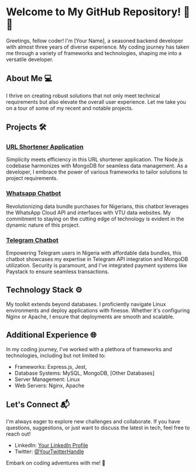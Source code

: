# Welcome to My GitHub Repository! 👋🚀

Greetings, fellow coder! I'm [Your Name], a seasoned backend developer with almost three years of diverse experience. My coding journey has taken me through a variety of frameworks and technologies, shaping me into a versatile developer.

## About Me 💻

I thrive on creating robust solutions that not only meet technical requirements but also elevate the overall user experience. Let me take you on a tour of some of my recent and notable projects.

## Projects 🛠️

### [URL Shortener Application](https://mylinks-f6107.web.app)

Simplicity meets efficiency in this URL shortener application. The Node.js codebase harmonizes with MongoDB for seamless data management. As a developer, I embrace the power of various frameworks to tailor solutions to project requirements.

### [Whatsapp Chatbot](https://wa.link/zi8fyb)

Revolutionizing data bundle purchases for Nigerians, this chatbot leverages the WhatsApp Cloud API and interfaces with VTU data websites. My commitment to staying on the cutting edge of technology is evident in the dynamic nature of this project.

### [Telegram Chatbot](https://t.me/Exp_Buddy_bot)

Empowering Telegram users in Nigeria with affordable data bundles, this chatbot showcases my expertise in Telegram API integration and MongoDB utilization. Security is paramount, and I've integrated payment systems like Paystack to ensure seamless transactions.

## Technology Stack ⚙️

My toolkit extends beyond databases. I proficiently navigate Linux environments and deploy applications with finesse. Whether it's configuring Nginx or Apache, I ensure that deployments are smooth and scalable.

## Additional Experience 🌐

In my coding journey, I've worked with a plethora of frameworks and technologies, including but not limited to:
- Frameworks: Express.js, Jest, 
- Database Systems: MySQL, MongoDB, [Other Databases]
- Server Management: Linux
- Web Servers: Nginx, Apache

## Let's Connect 📬

I'm always eager to explore new challenges and collaborate. If you have questions, suggestions, or just want to discuss the latest in tech, feel free to reach out!

- LinkedIn: [Your LinkedIn Profile](https://www.linkedin.com/in/gloria-solomon-237285183/)
- Twitter: [@YourTwitterHandle](https://twitter.com/thetechjackie)

Embark on coding adventures with me! 🚀
